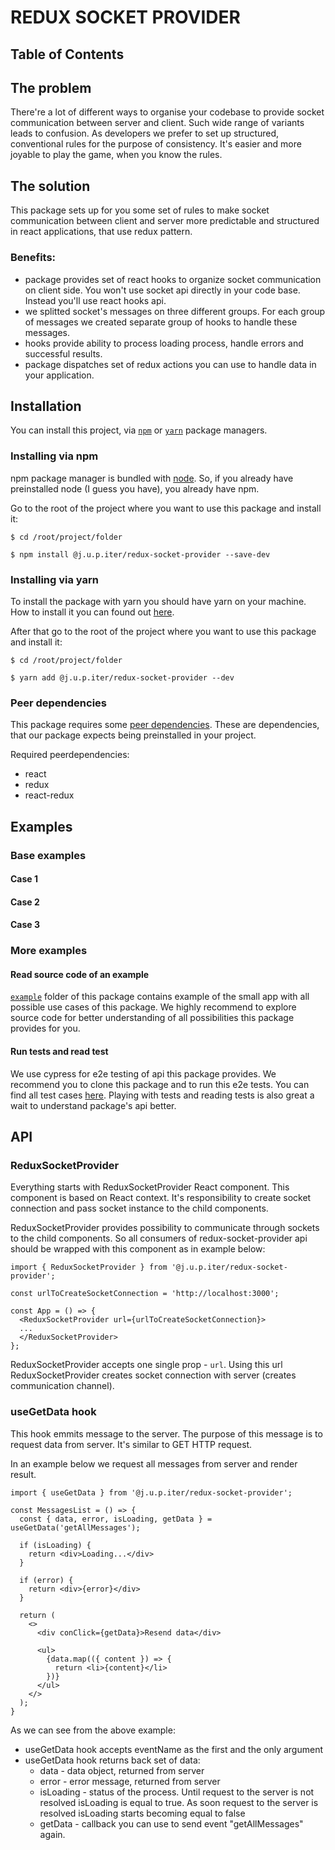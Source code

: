 # REDUX SOCKET PROVIDER

## Table of Contents

## The problem

There're a lot of different ways to organise your codebase to provide socket communication between server and client.
Such wide range of variants leads to confusion. As developers we prefer to set up structured, conventional rules for the
purpose of consistency. It's easier and more joyable to play the game, when you know the rules.

## The solution

This package sets up for you some set of rules to make socket communication between client and 
server more predictable and structured in react applications, that use redux pattern.


### Benefits:
- package provides set of react hooks to organize socket communication on client side. You won't use socket api directly in your code base. Instead you'll use react hooks api.
- we splitted socket's messages on three different groups. For each group of messages we created separate group of hooks to handle these messages.
- hooks provide ability to process loading process, handle errors and successful results.
- package dispatches set of redux actions you can use to handle data in your application.

## Installation

You can install this project, via [`npm`](https://docs.npmjs.com/) or [`yarn`](https://yarnpkg.com/) package managers.

### Installing via npm
npm package manager is bundled with [node](https://nodejs.org/en/docs/). So, if you already have preinstalled node (I guess you have), you already have npm.

Go to the root of the project where you want to use this package and install it:

```
$ cd /root/project/folder
```

```
$ npm install @j.u.p.iter/redux-socket-provider --save-dev
```

### Installing via yarn
To install the package with yarn you should have yarn on your machine. How to install it you can found out [here]().

After that go to the root of the project where you want to use this package and install it:

```
$ cd /root/project/folder
```

```
$ yarn add @j.u.p.iter/redux-socket-provider --dev
```

### Peer dependencies
This package requires some [peer dependencies](https://nodejs.org/ru/blog/npm/peer-dependencies/). These are dependencies, that our package expects being preinstalled in your project.

Required peerdependencies:
- react
- redux
- react-redux

## Examples

### Base examples

#### Case 1

#### Case 2

#### Case 3

### More examples

#### Read source code of an example

[`example`](https://github.com/j-u-p-iter/redux-socket-provider/tree/master/example) folder of this package contains example of the small app with all possible use cases of this package. We highly recommend to explore source code for better understanding of all possibilities this package provides for you.

#### Run tests and read test

We use cypress for e2e testing of api this package provides. We recommend you to clone this package and to run this e2e tests. You can find all test cases [here](https://github.com/j-u-p-iter/redux-socket-provider/blob/master/cypress/integration/Example.js). Playing with tests and reading tests is also great a wait to understand package's api better.

## API

### ReduxSocketProvider

Everything starts with ReduxSocketProvider React component. This component is based on React context. 
It's responsibility to create socket connection and pass socket instance to the child components.

ReduxSocketProvider provides possibility to communicate through sockets to the child components. So all consumers 
of redux-socket-provider api should be wrapped with this component as in example below:

```
import { ReduxSocketProvider } from '@j.u.p.iter/redux-socket-provider';

const urlToCreateSocketConnection = 'http://localhost:3000';

const App = () => {
  <ReduxSocketProvider url={urlToCreateSocketConnection}>
  ...
  </ReduxSocketProvider>
};
```

ReduxSocketProvider accepts one single prop - `url`. Using this url ReduxSocketProvider creates socket connection with server (creates communication channel).

### useGetData hook

This hook emmits message to the server. The purpose of this message is to request data from server. It's similar to GET HTTP request.

In an example below we request all messages from server and render result.

```
import { useGetData } from '@j.u.p.iter/redux-socket-provider';

const MessagesList = () => {
  const { data, error, isLoading, getData } = useGetData('getAllMessages');
  
  if (isLoading) {
    return <div>Loading...</div>
  }
  
  if (error) {
    return <div>{error}</div>
  }
  
  return (
    <>
      <div conClick={getData}>Resend data</div>
      
      <ul>
        {data.map(({ content }) => {
          return <li>{content}</li>
        })}
      </ul>
    </>
  );
}

```

As we can see from the above example:

- useGetData hook accepts eventName as the first and the only argument
- useGetData hook returns back set of data:
  - data - data object, returned from server
  - error - error message, returned from server
  - isLoading - status of the process. Until request to the server is not resolved isLoading is equal to true. As soon request to the server is resolved isLoading starts becoming equal to false
  - getData - callback you can use to send event "getAllMessages" again.
